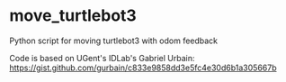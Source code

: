# move_turtlebot3
Python script for moving turtlebot3 with odom feedback

Code is based on UGent's IDLab's Gabriel Urbain: https://gist.github.com/gurbain/c833e9858dd3e5fc4e30d6b1a305667b 

